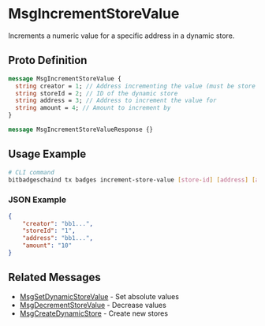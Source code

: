 # MsgIncrementStoreValue

Increments a numeric value for a specific address in a dynamic store.

## Proto Definition

```protobuf
message MsgIncrementStoreValue {
  string creator = 1; // Address incrementing the value (must be store creator)
  string storeId = 2; // ID of the dynamic store
  string address = 3; // Address to increment the value for
  string amount = 4; // Amount to increment by
}

message MsgIncrementStoreValueResponse {}
```

## Usage Example

```bash
# CLI command
bitbadgeschaind tx badges increment-store-value [store-id] [address] [amount] --from creator-key
```

### JSON Example

```json
{
    "creator": "bb1...",
    "storeId": "1",
    "address": "bb1...",
    "amount": "10"
}
```

## Related Messages

-   [MsgSetDynamicStoreValue](./msg-set-dynamic-store-value.md) - Set absolute values
-   [MsgDecrementStoreValue](./msg-decrement-store-value.md) - Decrease values
-   [MsgCreateDynamicStore](./msg-create-dynamic-store.md) - Create new stores
